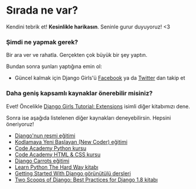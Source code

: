 # Sırada ne var?

Kendini tebrik et! **Kesinlikle harikasın**. Seninle gurur duyuyoruz! <3

### Şimdi ne yapmak gerek?

Bir ara ver ve rahatla. Gerçekten çok büyük bir şey yaptın.

Bundan sonra şunları yaptığına emin ol:

*   Güncel kalmak için Django Girls'ü [Facebook][1] ya da [Twitter][2] dan takip et

 [1]: http://facebook.com/djangogirls
 [2]: http://twitter.com/djangogirls

### Daha geniş kapsamlı kaynaklar önerebilir misiniz?

Evet! Öncelikle [Django Girls Tutorial: Extensions][3] isimli diğer kitabımızı dene.

 [3]: http://djangogirls.gitbooks.io/django-girls-tutorial-extensions/

Sonra ise aşağıda listelenen diğer kaynakları deneyebilirsin. Hepsini öneriyoruz!

- [Django'nun resmi eğitimi][4]
- [Kodlamaya Yeni Başlayan (New Coder) eğitimi][5]
- [Code Academy Python kursu][6]
- [Code Academy HTML & CSS kursu][7]
- [Django Carrots eğitimi][8]
- [Learn Python The Hard Way kitabı][9]
- [Getting Started With Django görünütülü dersleri][10]
- [Two Scoops of Django: Best Practices for Django 1.8 kitabı][11]

 [4]: https://docs.djangoproject.com/en/1.10/intro/tutorial01/
 [5]: http://newcoder.io/tutorials/
 [6]: http://www.codecademy.com/en/tracks/python
 [7]: http://www.codecademy.com/tracks/web
 [8]: http://django.carrots.pl/en/
 [9]: http://learnpythonthehardway.org/book/
 [10]: http://www.gettingstartedwithdjango.com/
 [11]: http://twoscoopspress.com/products/two-scoops-of-django-1-8
